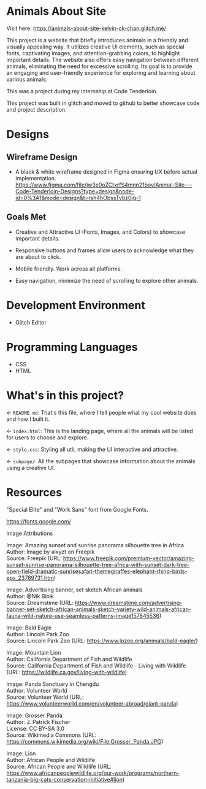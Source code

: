 # Animals About Site

Visit here: https://animals-about-site-kelvin-ck-chan.glitch.me/

This project is a website that briefly introduces animals in a friendly and visually appealing way. It utilizes creative UI elements, such as special fonts, captivating images, and attention-grabbing colors, to highlight important details. The website also offers easy navigation between different animals, eliminating the need for excessive scrolling. Its goal is to provide an engaging and user-friendly experience for exploring and learning about various animals. 

This was a project during my internship at Code Tenderloin.

This project was built in glitch and moved to github to better showcase code and project description.


# Designs
## Wireframe Design
- A black & white wireframe designed in Figma ensuring UX before actual implementation.
https://www.figma.com/file/jw3e0oZCtxrfS4mnn21bov/Animal-Site---Code-Tenderloin-Designs?type=design&node-id=0%3A1&mode=design&t=rsh4hObssTvbz0jq-1

## Goals Met
- Creative and Attractive UI (Fonts, Images, and Colors) to showcase important details.

- Responsive buttons and frames allow users to acknowledge what they are about to click.

- Mobile friendly. Work across all platforms.

- Easy navigation, minimize the need of scrolling to explore other animals.


# Development Environment

- Glitch Editor


# Programming Languages

- CSS
- HTML

# What's in this project?

← `README.md`: That's this file, where I tell people what my cool website does and how I built it.

← `index.html`: This is the landing page, where all the animals will be listed for users to choose and explore.

← `style.css`: Styling all util, making the UI interactive and attractive.

← `subpage/`: All the subpages that showcase information about the animals using a creative UI.


# Resources

"Special Elite" and "Work Sans" font from Google Fonts.

https://fonts.google.com/

Image Attributions

Image: Amazing sunset and sunrise panorama silhouette tree in Africa  
Author: Image by alxyzt on Freepik  
Source: Freepik (URL: https://www.freepik.com/premium-vector/amazing-sunset-sunrise-panorama-silhouette-tree-africa-with-sunset-dark-tree-open-field-dramatic-sunrisesafari-themegiraffes-elephant-rhino-birds-eps_23789731.htm)


Image: Advertising banner, set sketch African animals  
Author: @Nik Bibik  
Source: Dreamstime (URL: https://www.dreamstime.com/advertising-banner-set-sketch-african-animals-sketch-variety-wild-animals-african-fauna-wild-nature-use-seamless-patterns-image157845536)


Image: Bald Eagle  
Author: Lincoln Park Zoo  
Source: Lincoln Park Zoo (URL: https://www.lpzoo.org/animals/bald-eagle/)


Image: Mountain Lion  
Author: California Department of Fish and Wildlife  
Source: California Department of Fish and Wildlife - Living with Wildlife (URL: https://wildlife.ca.gov/living-with-wildlife)


Image: Panda Sanctuary in Chengdu  
Author: Volunteer World  
Source: Volunteer World (URL: https://www.volunteerworld.com/en/volunteer-abroad/giant-panda)


Image: Grosser Panda  
Author: J. Patrick Fischer  
License: CC BY-SA 3.0  
Source: Wikimedia Commons (URL: https://commons.wikimedia.org/wiki/File:Grosser_Panda.JPG)


Image: Lion  
Author: African People and Wildlife  
Source: African People and Wildlife (URL: https://www.africanpeoplewildlife.org/our-work/programs/northern-tanzania-big-cats-conservation-initiative#lion)






